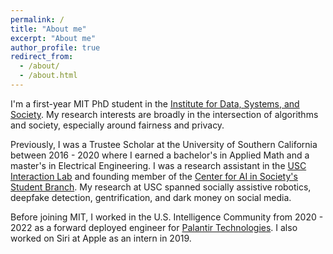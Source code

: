 ```yaml
---
permalink: /
title: "About me"
excerpt: "About me"
author_profile: true
redirect_from: 
  - /about/
  - /about.html
---
```


I'm a first-year MIT PhD student in the [Institute for Data, Systems, and Society](https://idss.mit.edu/research/). My research interests are broadly in the intersection of algorithms and society, especially around fairness and privacy. 

Previously, I was a Trustee Scholar at the University of Southern California between 2016 - 2020 where I earned a bachelor's in Applied Math and a master's in Electrical Engineering. I was a research assistant in the [USC Interaction Lab](https://uscinteractionlab.web.app) and founding member of the [Center for AI in Society's Student Branch](https://caisplusplus.usc.edu). My research at USC spanned socially assistive robotics, deepfake detection, gentrification, and dark money on social media. 

Before joining MIT, I worked in the U.S. Intelligence Community from 2020 - 2022 as a forward deployed engineer for [Palantir Technologies](https://www.palantir.com). I also worked on Siri at Apple as an intern in 2019.
